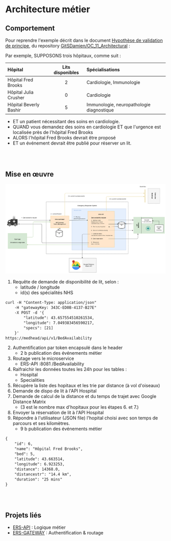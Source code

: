# Architecture métier

## Comportement
Pour reprendre l'exemple décrit dans le document [Hypothèse de validation de principe](https://github.com/GitSDamien/OC_11_Architectural/blob/master/artefacts/architecture/hypothesis-emergency-responder), du repository [GitSDamien/OC_11_Architectural](https://github.com/GitSDamien/OC_11_Architectural) :


Par exemple, SUPPOSONS trois hôpitaux, comme suit :

| Hôpital | Lits disponibles | Spécialisations |
|:-------|:-------:|:-------|
| Hôpital Fred Brooks | 2 | Cardiologie, Immunologie|
| Hôpital Julia Crusher | 0 | Cardiologie | 
| Hôpital Beverly Bashir | 5 | Immunologie, neuropathologie diagnostique |

* ET un patient nécessitant des soins en cardiologie.
* QUAND vous demandez des soins en cardiologie ET que l'urgence est localisée près de l'hôpital Fred Brooks
* ALORS l'hôpital Fred Brooks devrait être proposé
* ET un événement devrait être publié pour réserver un lit.

<br>
<br>

## Mise en œuvre

![Architecture métier](./images/Architecture_metier_simple.png)

1. Requête de demande de disponibilité de lit, selon :
    - latitude / longitude
    - id(s) des spécialités NHS
```
curl -H "Content-Type: application/json"
    -H "gatewayKey: 343C-ED0B-4137-B27E" 
    -X POST -d '{
        "latitude": 43.657554510261534,
        "longitude": 7.049383456590217,
        "specs": [21]
    }' 
https://medhead/api/v1/BedAvailability
```

2. Authentification par token encapsulé dans le header
    * 2 b publication des événements métier
3. Routage vers le microservice 
    - ERS-API :8081 /BedAvailability
4. Raifraichir les données toutes les 24h pour les tables :
    - Hospital
    - Specialities
5. Récupère la liste des hopitaux et les trie par distance (à vol d'oiseaux)
6. Demande de dispo de lit à l'API Hospital
7. Demande de calcul de la distance et du temps de trajet avec Google Distance Matrix
    - (3 est le nombre max d'hopitaux pour les étapes 6. et 7.)
8. Envoyer la réservation de lit à l'API Hospital
9. Répondre à l'utilisateur (JSON file) l'hopital choisi avec son temps de parcours et ses kilomètres.
    * 9 b publication des événements métier 

```
{
    "id": 6,
    "name": "Hôpital Fred Brooks",
    "bed": 5,
    "latitude": 43.663514,
    "longitude": 6.923253,
    "distance": 14368.0,
    "distancestr": "14.4 km",
    "duration": "25 mins"
}
```


<br>
<br>

## Projets liés
- [ERS-API](../ers-api/) : Logique métier
- [ERS-GATEWAY](../ers-gateway/) : Authentification & routage
